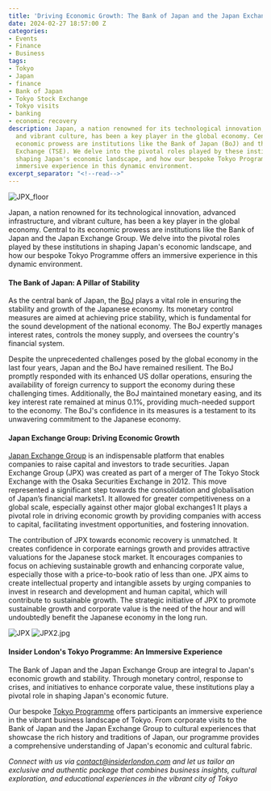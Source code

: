 ```yaml
---
title: 'Driving Economic Growth: The Bank of Japan and the Japan Exchange Group'
date: 2024-02-27 18:57:00 Z
categories:
- Events
- Finance
- Business
tags:
- Tokyo
- Japan
- finance
- Bank of Japan
- Tokyo Stock Exchange
- Tokyo visits
- banking
- economic recovery
description: Japan, a nation renowned for its technological innovation, advanced infrastructure,
  and vibrant culture, has been a key player in the global economy. Central to its
  economic prowess are institutions like the Bank of Japan (BoJ) and the Tokyo Stock
  Exchange (TSE). We delve into the pivotal roles played by these institutions in
  shaping Japan's economic landscape, and how our bespoke Tokyo Programme offers an
  immersive experience in this dynamic environment.
excerpt_separator: "<!--read-->"
---
```


![JPX_floor](/uploads/JPX_floor@800w.jpg)

Japan, a nation renowned for its technological innovation, advanced infrastructure, and vibrant culture, has been a key player in the global economy. Central to its economic prowess are institutions like the Bank of Japan and the Japan Exchange Group. We delve into the pivotal roles played by these institutions in shaping Japan's economic landscape, and how our bespoke Tokyo Programme offers an immersive experience in this dynamic environment.

<!--read-->

#### The Bank of Japan: A Pillar of Stability

As the central bank of Japan, the [BoJ](https://www.boj.or.jp/en/) plays a vital role in ensuring the stability and growth of the Japanese economy. Its monetary control measures are aimed at achieving price stability, which is fundamental for the sound development of the national economy. The BoJ expertly manages interest rates, controls the money supply, and oversees the country's financial system.

Despite the unprecedented challenges posed by the global economy in the last four years, Japan and the BoJ have remained resilient. The BoJ promptly responded with its enhanced US dollar operations, ensuring the availability of foreign currency to support the economy during these challenging times. Additionally, the BoJ maintained monetary easing, and its key interest rate remained at minus 0.1%, providing much-needed support to the economy. The BoJ's confidence in its measures is a testament to its unwavering commitment to the Japanese economy.

#### Japan Exchange Group: Driving Economic Growth

[Japan Exchange Group](https://www.jpx.co.jp/english/) is an indispensable platform that enables companies to raise capital and investors to trade securities. Japan Exchange Group (JPX) was created as part of a merger of The Tokyo Stock Exchange with the Osaka Securities Exchange in 2012. This move represented a significant step towards the consolidation and globalisation of Japan’s financial markets1. It allowed for greater competitiveness on a global scale, especially against other major global exchanges1 It plays a pivotal role in driving economic growth by providing companies with access to capital, facilitating investment opportunities, and fostering innovation. 

The contribution of JPX towards economic recovery is unmatched. It creates confidence in corporate earnings growth and provides attractive valuations for the Japanese stock market. It encourages companies to focus on achieving sustainable growth and enhancing corporate value, especially those with a price-to-book ratio of less than one. JPX aims to create intellectual property and intangible assets by urging companies to invest in research and development and human capital, which will contribute to sustainable growth. The strategic initiative of JPX to promote sustainable growth and corporate value is the need of the hour and will undoubtedly benefit the Japanese economy in the long run.

![JPX](/uploads/JPX2@800w.jpg)
![JPX2.jpg](/uploads/JPX2.jpg)
#### Insider London's Tokyo Programme: An Immersive Experience

The Bank of Japan and the Japan Exchange Group are integral to Japan's economic growth and stability. Through monetary control, response to crises, and initiatives to enhance corporate value, these institutions play a pivotal role in shaping Japan's economic future. 

Our bespoke [Tokyo Programme](https://www.insiderlondon.com/asia/tokyo/) offers participants an immersive experience in the vibrant business landscape of Tokyo. From corporate visits to the Bank of Japan and the Japan Exchange Group to cultural experiences that showcase the rich history and traditions of Japan, our programme provides a comprehensive understanding of Japan's economic and cultural fabric. 

*Connect with us via [contact@insiderlondon.com](mailto:contact@insiderlondon.com) and let us tailor an exclusive and authentic package that combines business insights, cultural exploration, and educational experiences in the vibrant city of Tokyo*